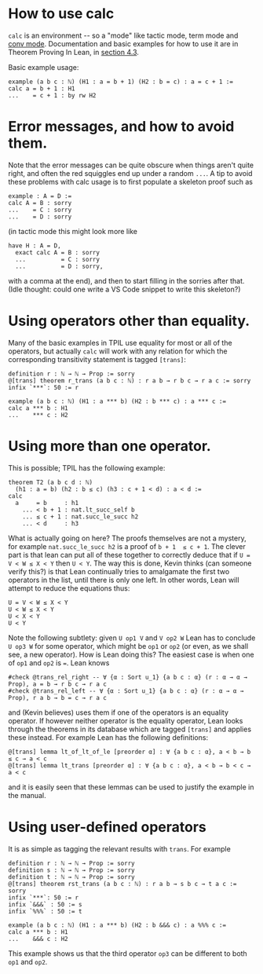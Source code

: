 # How to use calc

`calc` is an environment -- so a "mode" like tactic mode, term mode and
[conv mode](https://github.com/leanprover-community/mathlib/blob/master/docs/extras/conv.md). Documentation and basic examples for how to use it are in Theorem Proving In Lean, in
[section 4.3](https://leanprover.github.io/theorem_proving_in_lean/quantifiers_and_equality.html#calculational-proofs).

Basic example usage:

```lean
example (a b c : ℕ) (H1 : a = b + 1) (H2 : b = c) : a = c + 1 :=
calc a = b + 1 : H1
...    = c + 1 : by rw H2
```

# Error messages, and how to avoid them.

Note that the error messages can be quite obscure when things aren't quite right, and often the red
squiggles end up under a random `...`. A tip to avoid these problems with calc usage is to first
populate a skeleton proof such as

```lean
example : A = D :=
calc A = B : sorry
...    = C : sorry
...    = D : sorry
```
(in tactic mode this might look more like

```lean
have H : A = D,
  exact calc A = B : sorry
  ...          = C : sorry
  ...          = D : sorry,
```
with a comma at the end), and then to start filling in the sorries after that. (Idle thought: could
one write a VS Code snippet to write this skeleton?)

# Using operators other than equality.

Many of the basic examples in TPIL use equality for most or all of
the operators, but actually `calc` will work with any relation for which
the corresponding transitivity statement is tagged `[trans]`:

```lean
definition r : ℕ → ℕ → Prop := sorry
@[trans] theorem r_trans (a b c : ℕ) : r a b → r b c → r a c := sorry
infix `***`: 50 := r

example (a b c : ℕ) (H1 : a *** b) (H2 : b *** c) : a *** c :=
calc a *** b : H1
...    *** c : H2
```

# Using more than one operator.

This is possible; TPIL has the following example:

```lean
theorem T2 (a b c d : ℕ)
  (h1 : a = b) (h2 : b ≤ c) (h3 : c + 1 < d) : a < d :=
calc
  a     = b     : h1
    ... < b + 1 : nat.lt_succ_self b
    ... ≤ c + 1 : nat.succ_le_succ h2
    ... < d     : h3
 ```

What is actually going on here? The proofs themselves are not a mystery,
for example `nat.succ_le_succ h2` is a proof of `b + 1  ≤ c + 1`. The
clever part is that lean can put all of these together to correctly
deduce that if `U = V < W ≤ X < Y` then `U < Y`. The way this is done,
Kevin thinks (can someone verify this?) is that Lean continually tries
to amalgamate the first two operators in the list, until there
is only one left. In other words, Lean will attempt to reduce
the equations thus:

```
U = V < W ≤ X < Y
U < W ≤ X < Y
U < X < Y
U < Y
```

Note the following subtlety: given `U op1 V` and `V op2 W` Lean
has to conclude `U op3 W` for some operator, which might be `op1`
or `op2` (or even, as we shall see, a new operator). How is Lean
doing this? The easiest case is when one of `op1` and `op2`
is `=`. Lean knows

```lean
#check @trans_rel_right -- ∀ {α : Sort u_1} {a b c : α} (r : α → α → Prop), a = b → r b c → r a c
#check @trans_rel_left -- ∀ {α : Sort u_1} {a b c : α} (r : α → α → Prop), r a b → b = c → r a c
```

and (Kevin believes) uses them if one of the operators is an equality operator. If however neither
operator is the equality operator, Lean looks through the theorems in its database which are tagged
`[trans]` and applies these instead. For example Lean has the following definitions:

```
@[trans] lemma lt_of_lt_of_le [preorder α] : ∀ {a b c : α}, a < b → b ≤ c → a < c
@[trans] lemma lt_trans [preorder α] : ∀ {a b c : α}, a < b → b < c → a < c
```

and it is easily seen that these lemmas can be used to justify the example in the manual.

# Using user-defined operators

It is as simple as tagging the relevant results with `trans`. For example

```lean
definition r : ℕ → ℕ → Prop := sorry
definition s : ℕ → ℕ → Prop := sorry
definition t : ℕ → ℕ → Prop := sorry
@[trans] theorem rst_trans (a b c : ℕ) : r a b → s b c → t a c := sorry
infix `***`: 50 := r
infix `&&&` : 50 := s
infix `%%%` : 50 := t

example (a b c : ℕ) (H1 : a *** b) (H2 : b &&& c) : a %%% c :=
calc a *** b : H1
...    &&& c : H2
```

This example shows us that the third operator `op3` can be different to both `op1` and `op2`.
